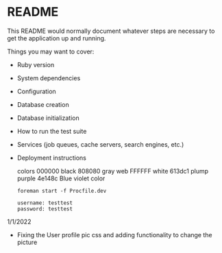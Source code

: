 # README

This README would normally document whatever steps are necessary to get the
application up and running.

Things you may want to cover:

* Ruby version

* System dependencies

* Configuration

* Database creation

* Database initialization

* How to run the test suite

* Services (job queues, cache servers, search engines, etc.)

* Deployment instructions

  colors 
     000000 black
     808080 gray web
     FFFFFF white
     613dc1 plump purple
     4e148c Blue  violet color

      foreman start -f Procfile.dev

      username: testtest
      password: testtest

1/1/2022 
  * Fixing the User profile pic css and adding functionality to change the picture
